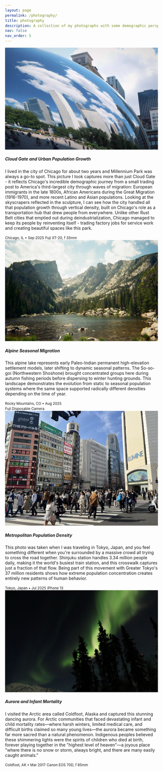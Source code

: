 ```yaml
---
layout: page
permalink: /photography/
title: photography
description: A collection of my photographs with some demographic perspectives I carry while traveling.
nav: false
nav_order: 5
---
```

<div class="row mt-3">
  <div class="col-sm-6 mb-4">
    <img src="/assets/img/bean.jpg" class="img-fluid rounded" alt="Cloud Gate at the Millennium Park">
    <h5 class="mt-3">Cloud Gate and Urban Population Growth</h5>
    <p>I lived in the city of Chicago for about two years and Millennium Park was always a go-to spot. This picture I took captures more than just Cloud Gate - it reflects Chicago's incredible demographic journey from a small trading post to America's third-largest city through waves of migration: European immigrants in the late 1800s, African Americans during the Great Migration (1916-1970), and more recent Latino and Asian populations. Looking at the skyscrapers reflected in the sculpture, I can see how the city handled all that population growth through vertical density, built on Chicago's role as a transportation hub that drew people from everywhere. Unlike other Rust Belt cities that emptied out during deindustrialization, Chicago managed to keep its people by reinventing itself - trading factory jobs for service work and creating beautiful spaces like this park.</p>
    <small class="text-muted"><i class="fas fa-map-marker-alt"></i> Chicago, IL • Sep 2025</small>
    <small class="text-muted d-block"><i class="fas fa-camera"></i> Fuji XT-20, f 35mm</small>
  </div>
  
  <div class="col-sm-6 mb-4">
    <img src="/assets/img/rocky.jpg" class="img-fluid rounded" alt="Alpine Lake in the Rocky Mountains">
    <h5 class="mt-3">Alpine Seasonal Migration</h5>
    <p>This alpine lake represents early Paleo-Indian permanent high-elevation settlement models, later shifting to dynamic seasonal patterns. The So-so-goi (Northwestern Shoshone) brought concentrated groups here during autumn fishing periods before dispersing to winter hunting grounds. This landscape demonstrates the evolution from static to seasonal population systems where the same space supported radically different densities depending on the time of year.</p>
    <small class="text-muted"><i class="fas fa-map-marker-alt"></i> Rocky Mountains, CO • Aug 2025</small>
    <br>
    <small class="text-muted"><i class="fas fa-camera"></i> Fuji Disposable Camera</small>
  </div>
</div>

<div class="row">
  <div class="col-sm-6 mb-4">
    <img src="/assets/img/tokyo.jpg" class="img-fluid rounded" alt="Shibuya Crossing in Tokyo">
    <h5 class="mt-3">Metropolitan Population Density</h5>
    <p>This photo was taken when I was traveling in Tokyo, Japan, and you feel something different when you're surrounded by a massive crowd all trying to cross the road together. Shinjuku station handles 3.34 million people daily, making it the world's busiest train station, and this crosswalk captures just a fraction of that flow. Being part of this movement with Greater Tokyo's 37 million residents shows how extreme population concentration creates entirely new patterns of human behavior.</p>
    <small class="text-muted"><i class="fas fa-map-marker-alt"></i> Tokyo, Japan • Jul 2025</small>
    <small class="text-muted d-block"><i class="fas fa-camera"></i> iPhone 13</small>
  </div>

  <div class="col-sm-6 mb-4">
    <img src="/assets/img/alaska.jpg" class="img-fluid rounded" alt="Aurora Borealis dancing over Cold Foot, Alaska">
    <h5 class="mt-3">Aurora and Infant Mortality</h5>
    <p>I visited the Arctic area called Coldfoot, Alaska and captured this stunning dancing aurora. For Arctic communities that faced devastating infant and child mortality rates—where harsh winters, limited medical care, and difficult births claimed so many young lives—the aurora became something far more sacred than a natural phenomenon. Indigenous peoples believed these shimmering lights were the spirits of children who died at birth, forever playing together in the "highest level of heaven"—a joyous place "where there is no snow or storm, always bright, and there are many easily caught animals."</p>
    <small class="text-muted"><i class="fas fa-map-marker-alt"></i> Coldfoot, AK • Mar 2017</small>
    <small class="text-muted d-block"><i class="fas fa-camera"></i> Canon EOS 70D, f 85mm</small>
  </div>
</div>

<style>
/* Additional styling for photography page */
.photography-item {
  margin-bottom: 2rem;
}
.photography-item img {
  transition: transform 0.3s ease;
}
.photography-item:hover img {
  transform: scale(1.02);
}
.photo-description {
  text-align: justify;
  line-height: 1.6;
}
.photo-meta {
  color: var(--global-text-color-light);
}
@media (max-width: 768px) {
  .photography-item {
    margin-bottom: 1.5rem;
  }
}
</style>
